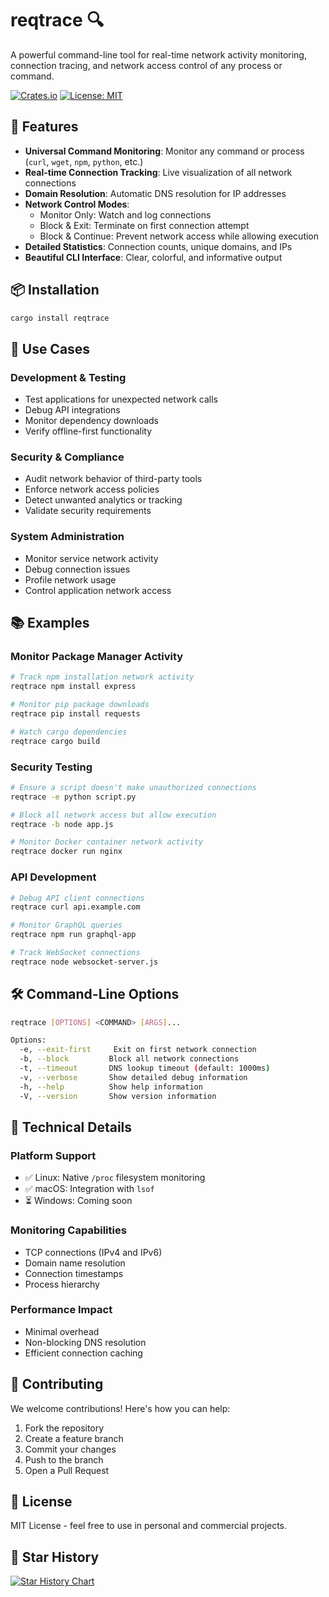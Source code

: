 # reqtrace 🔍

A powerful command-line tool for real-time network activity monitoring, connection tracing, and network access control of any process or command.

[![Crates.io](https://img.shields.io/crates/v/reqtrace)](https://crates.io/crates/reqtrace)
[![License: MIT](https://img.shields.io/badge/License-MIT-yellow.svg)](https://opensource.org/licenses/MIT)

## 🚀 Features

- **Universal Command Monitoring**: Monitor any command or process (`curl`, `wget`, `npm`, `python`, etc.)
- **Real-time Connection Tracking**: Live visualization of all network connections
- **Domain Resolution**: Automatic DNS resolution for IP addresses
- **Network Control Modes**:
  - Monitor Only: Watch and log connections
  - Block & Exit: Terminate on first connection attempt
  - Block & Continue: Prevent network access while allowing execution
- **Detailed Statistics**: Connection counts, unique domains, and IPs
- **Beautiful CLI Interface**: Clear, colorful, and informative output

## 📦 Installation

```bash
cargo install reqtrace
```

## 🎯 Use Cases

### Development & Testing
- Test applications for unexpected network calls
- Debug API integrations
- Monitor dependency downloads
- Verify offline-first functionality

### Security & Compliance
- Audit network behavior of third-party tools
- Enforce network access policies
- Detect unwanted analytics or tracking
- Validate security requirements

### System Administration
- Monitor service network activity
- Debug connection issues
- Profile network usage
- Control application network access

## 📚 Examples

### Monitor Package Manager Activity
```bash
# Track npm installation network activity
reqtrace npm install express

# Monitor pip package downloads
reqtrace pip install requests

# Watch cargo dependencies
reqtrace cargo build
```

### Security Testing
```bash
# Ensure a script doesn't make unauthorized connections
reqtrace -e python script.py

# Block all network access but allow execution
reqtrace -b node app.js

# Monitor Docker container network activity
reqtrace docker run nginx
```

### API Development
```bash
# Debug API client connections
reqtrace curl api.example.com

# Monitor GraphQL queries
reqtrace npm run graphql-app

# Track WebSocket connections
reqtrace node websocket-server.js
```

## 🛠️ Command-Line Options

```bash
reqtrace [OPTIONS] <COMMAND> [ARGS]...

Options:
  -e, --exit-first     Exit on first network connection
  -b, --block         Block all network connections
  -t, --timeout       DNS lookup timeout (default: 1000ms)
  -v, --verbose       Show detailed debug information
  -h, --help          Show help information
  -V, --version       Show version information
```

## 🔧 Technical Details

### Platform Support
- ✅ Linux: Native `/proc` filesystem monitoring
- ✅ macOS: Integration with `lsof`
- ⏳ Windows: Coming soon

### Monitoring Capabilities
- TCP connections (IPv4 and IPv6)
- Domain name resolution
- Connection timestamps
- Process hierarchy

### Performance Impact
- Minimal overhead
- Non-blocking DNS resolution
- Efficient connection caching

## 🤝 Contributing

We welcome contributions! Here's how you can help:

1. Fork the repository
2. Create a feature branch
3. Commit your changes
4. Push to the branch
5. Open a Pull Request

## 📄 License

MIT License - feel free to use in personal and commercial projects.

## 🌟 Star History

[![Star History Chart](https://api.star-history.com/svg?repos=onemadgeek/reqtrace&type=Date)](https://star-history.com/#onemadgeek/reqtrace&Date)
